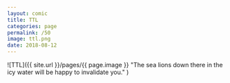 ```yaml
---
layout: comic
title: TTL
categories: page
permalink: /50
image: ttl.png
date: 2018-08-12
---
```


![TTL]({{ site.url }}/pages/{{ page.image }} "The sea lions down there in the icy water will be happy to invalidate you." )